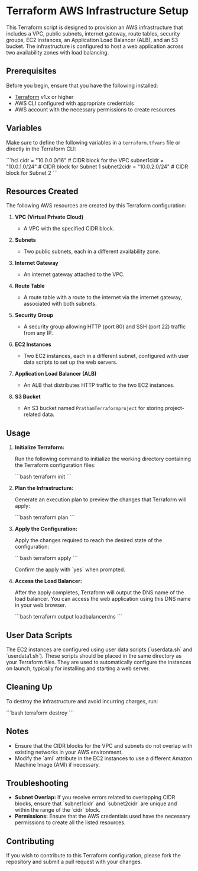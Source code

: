 
# Terraform AWS Infrastructure Setup

This Terraform script is designed to provision an AWS infrastructure that includes a VPC, public subnets, internet gateway, route tables, security groups, EC2 instances, an Application Load Balancer (ALB), and an S3 bucket. The infrastructure is configured to host a web application across two availability zones with load balancing.

## Prerequisites

Before you begin, ensure that you have the following installed:

- [Terraform](https://www.terraform.io/downloads.html) v1.x or higher
- AWS CLI configured with appropriate credentials
- AWS account with the necessary permissions to create resources

## Variables

Make sure to define the following variables in a `terraform.tfvars` file or directly in the Terraform CLI:

\`\`\`hcl
cidr = "10.0.0.0/16"              # CIDR block for the VPC
subnet1cidr = "10.0.1.0/24"       # CIDR block for Subnet 1
subnet2cidr = "10.0.2.0/24"       # CIDR block for Subnet 2
\`\`\`

## Resources Created

The following AWS resources are created by this Terraform configuration:

1. **VPC (Virtual Private Cloud)**
    - A VPC with the specified CIDR block.

2. **Subnets**
    - Two public subnets, each in a different availability zone.

3. **Internet Gateway**
    - An internet gateway attached to the VPC.

4. **Route Table**
    - A route table with a route to the internet via the internet gateway, associated with both subnets.

5. **Security Group**
    - A security group allowing HTTP (port 80) and SSH (port 22) traffic from any IP.

6. **EC2 Instances**
    - Two EC2 instances, each in a different subnet, configured with user data scripts to set up the web servers.

7. **Application Load Balancer (ALB)**
    - An ALB that distributes HTTP traffic to the two EC2 instances.

8. **S3 Bucket**
    - An S3 bucket named `PrathamTerraformproject` for storing project-related data.

## Usage

1. **Initialize Terraform:**

   Run the following command to initialize the working directory containing the Terraform configuration files:

   \`\`\`bash
   terraform init
   \`\`\`

2. **Plan the Infrastructure:**

   Generate an execution plan to preview the changes that Terraform will apply:

   \`\`\`bash
   terraform plan
   \`\`\`

3. **Apply the Configuration:**

   Apply the changes required to reach the desired state of the configuration:

   \`\`\`bash
   terraform apply
   \`\`\`

   Confirm the apply with \`yes\` when prompted.

4. **Access the Load Balancer:**

   After the apply completes, Terraform will output the DNS name of the load balancer. You can access the web application using this DNS name in your web browser.

   \`\`\`bash
   terraform output loadbalancerdns
   \`\`\`

## User Data Scripts

The EC2 instances are configured using user data scripts (\`userdata.sh\` and \`userdata1.sh\`). These scripts should be placed in the same directory as your Terraform files. They are used to automatically configure the instances on launch, typically for installing and starting a web server.

## Cleaning Up

To destroy the infrastructure and avoid incurring charges, run:

\`\`\`bash
terraform destroy
\`\`\`

## Notes

- Ensure that the CIDR blocks for the VPC and subnets do not overlap with existing networks in your AWS environment.
- Modify the \`ami\` attribute in the EC2 instances to use a different Amazon Machine Image (AMI) if necessary.

## Troubleshooting

- **Subnet Overlap:** If you receive errors related to overlapping CIDR blocks, ensure that \`subnet1cidr\` and \`subnet2cidr\` are unique and within the range of the \`cidr\` block.
- **Permissions:** Ensure that the AWS credentials used have the necessary permissions to create all the listed resources.

## Contributing

If you wish to contribute to this Terraform configuration, please fork the repository and submit a pull request with your changes.

